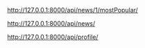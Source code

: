 <!-- Most Popular news -->
http://127.0.0.1:8000/api/news/1/mostPopular/

<!-- News -->
http://127.0.0.1:8000/api/news/

<!-- Author -->
http://127.0.0.1:8000/api/profile/